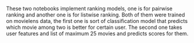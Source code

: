 These two notebooks implement ranking models, one is for pairwise ranking and another one is for listwise ranking. 
Both of them were trained on movielens data, the first one is sort of classification model that predicts which movie among two is better for certain user. The second one takes user features and list of maximum 25 movies and predicts scores for them. 

